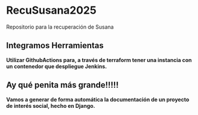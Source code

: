 # RecuSusana2025

Repositorio para la recuperación de Susana

## Integramos Herramientas
**Utilizar GithubActions para, a través de terraform tener una instancia con un contenedor que despliegue Jenkins.**


## Ay qué penita más grande!!!!!
**Vamos a generar de forma automática la documentación de un proyecto de interés social, hecho en Django.**
